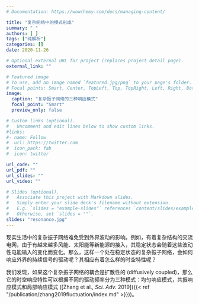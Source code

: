 ```yaml
---
# Documentation: https://wowchemy.com/docs/managing-content/

title: "复杂网络中的模式形成"
summary: " "
authors: [ ]
tags: ["纯解析"]
categories: []
date: 2020-11-26

# Optional external URL for project (replaces project detail page).
external_link: ""

# Featured image
# To use, add an image named `featured.jpg/png` to your page's folder.
# Focal points: Smart, Center, TopLeft, Top, TopRight, Left, Right, BottomLeft, Bottom, BottomRight.
image:
  caption: "复杂振子网络的三种响应模式"
  focal_point: "Smart"
  preview_only: false

# Custom links (optional).
#   Uncomment and edit lines below to show custom links.
#links:
#- name: Follow
#  url: https://twitter.com
#  icon_pack: fab
#  icon: twitter

url_code: ""
url_pdf: ""
url_slides: ""
url_video: ""

# Slides (optional).
#   Associate this project with Markdown slides.
#   Simply enter your slide deck's filename without extension.
#   E.g. `slides = "example-slides"` references `content/slides/example-slides.md`.
#   Otherwise, set `slides = ""`.
slides: "resonance.jpg"
---
```


现实生活中的复杂振子网络难免受到外界波动的影响。例如，有着复杂结构的交流电网，由于有越来越多风能、太阳能等新能源的接入，其稳定状态会随着这些波动性电能输入的变化而变化。那么，这样一个处在稳定状态的复杂振子网络，会如何响应外界的持续信号的驱动呢？其相应有着怎么样的时空特性呢？

我们发现，如果这个复杂振子网络的耦合是扩散性的 (diffusively coupled)，那么它的时空响应特性可以根据不同的驱动频率分为三种模式：均匀响应模式，共振响应模式和局部响应模式 ([Zhang et al., *Sci. Adv.* 2019]({{< ref "/publication/zhang2019fluctuation/index.md" >}}))。

